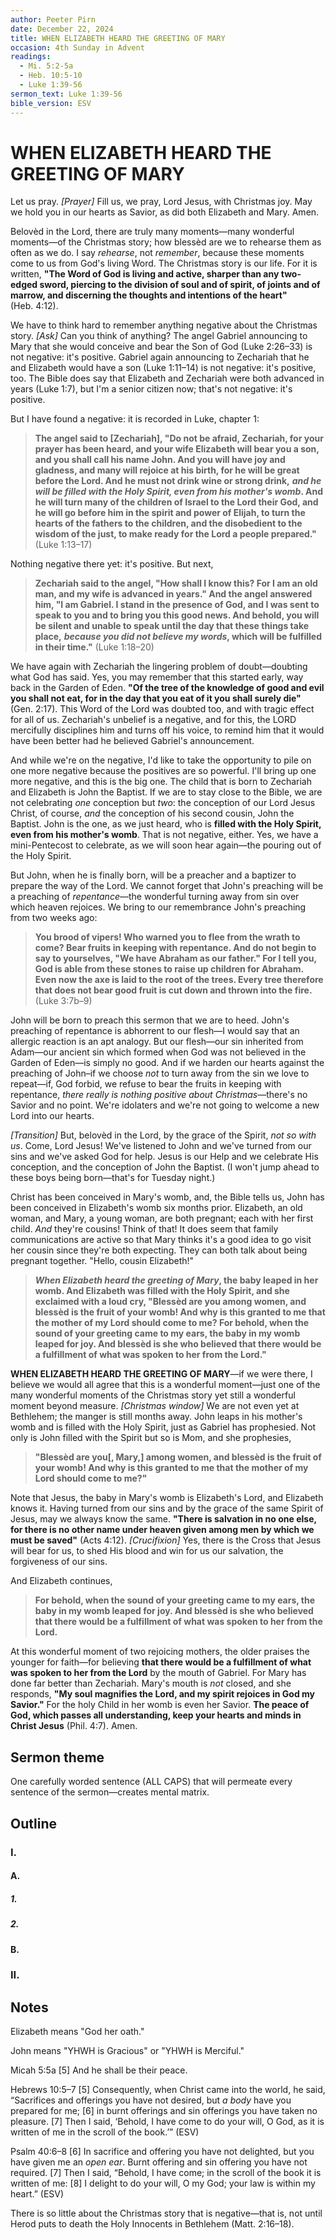 ```yaml
---
author: Peeter Pirn
date: December 22, 2024
title: WHEN ELIZABETH HEARD THE GREETING OF MARY
occasion: 4th Sunday in Advent
readings:
  - Mi. 5:2-5a
  - Heb. 10:5-10
  - Luke 1:39-56
sermon_text: Luke 1:39-56
bible_version: ESV
---
```


# WHEN ELIZABETH HEARD THE GREETING OF MARY

Let us pray. *\[Prayer]*  Fill us, we pray, Lord Jesus, with Christmas joy. May we hold you in our hearts as Savior, as did both Elizabeth and Mary. Amen.

Belovèd in the Lord, there are truly many moments—many wonderful moments—of the Christmas story; how blessèd are we to rehearse them as often as we do. I say *rehearse*, not *remember*, because these moments come to us from God's living Word. The Christmas story is our life. For it is written, **"The Word of God is living and active, sharper than any two-edged sword, piercing to the division of soul and of spirit, of joints and of marrow, and discerning the thoughts and intentions of the heart"**  (Heb. 4:12).

We have to think hard to remember anything negative about the Christmas story. *\[Ask]*  Can you think of anything? The angel Gabriel announcing to Mary that she would conceive and bear the Son of God (Luke 2:26–33) is not negative: it's positive. Gabriel again announcing to Zechariah that he and Elizabeth would have a son (Luke 1:11–14) is not negative: it's positive, too. The Bible does say that Elizabeth and Zechariah were both advanced in years (Luke 1:7), but I'm a senior citizen now; that's not negative: it's positive.

But I have found a negative: it is recorded in Luke, chapter 1:
> **The angel said to \[Zechariah], "Do not be afraid, Zechariah, for your prayer has been heard, and your wife Elizabeth will bear you a son, and you shall call his name John. And you will have joy and gladness, and many will rejoice at his birth, for he will be great before the Lord. And he must not drink wine or strong drink,**  ***and he will be filled with the Holy Spirit, even from his mother's womb*. And he will turn many of the children of Israel to the Lord their God, and he will go before him in the spirit and power of Elijah, to turn the hearts of the fathers to the children, and the disobedient to the wisdom of the just, to make ready for the Lord a people prepared."**  (Luke 1:13–17)

Nothing negative there yet: it's positive. But next,
> **Zechariah said to the angel, "How shall I know this? For I am an old man, and my wife is advanced in years." And the angel answered him, "I am Gabriel. I stand in the presence of God, and I was sent to speak to you and to bring you this good news. And behold, you will be silent and unable to speak until the day that these things take place,**  ***because you did not believe my words*, which will be fulfilled in their time."**  (Luke 1:18–20)


We have again with Zechariah the lingering problem of doubt—doubting what God has said. Yes, you may remember that this started early, way back in the Garden of Eden. **"Of the tree of the knowledge of good and evil you shall not eat, for in the day that you eat of it you shall surely die"**  (Gen. 2:17). This Word of the Lord was doubted too, and with tragic effect for all of us. Zechariah's unbelief is a negative, and for this, the LORD mercifully disciplines him and turns off his voice, to remind him that it would have been better had he believed Gabriel's announcement.

And while we're on the negative, I'd like to take the opportunity to pile on one more negative because the positives are so powerful. I'll bring up one more negative, and this is the big one. The child that is born to Zechariah and Elizabeth is John the Baptist. If we are to stay close to the Bible, we are not celebrating *one* conception but *two*: the conception of our Lord Jesus Christ, of course, *and* the conception of his second cousin, John the Baptist. John is the one, as we just heard, who is **filled with the Holy Spirit, even from his mother's womb**. That is not negative, either. Yes, we have a mini-Pentecost to celebrate, as we will soon hear again—the pouring out of the Holy Spirit.

But John, when he is finally born, will be a preacher and a baptizer to prepare the way of the Lord. We cannot forget that John's preaching will be a preaching of *repentance*—the wonderful turning away from sin over which heaven rejoices. We bring to our remembrance John's preaching from two weeks ago:
> **You brood of vipers! Who warned you to flee from the wrath to come? Bear fruits in keeping with repentance. And do not begin to say to yourselves, "We have Abraham as our father." For I tell you, God is able from these stones to raise up children for Abraham. Even now the axe is laid to the root of the trees. Every tree therefore that does not bear good fruit is cut down and thrown into the fire.**  (Luke 3:7b–9)

John will be born to preach this sermon that we are to heed. John's preaching of repentance is abhorrent to our flesh—I would say that an allergic reaction is an apt analogy. But our flesh—our sin inherited from Adam—our ancient sin which formed when God was not believed in the Garden of Eden—is simply no good. And if we harden our hearts against the preaching of John–if we choose *not* to turn away from the sin we love to repeat—if, God forbid, we refuse to bear the fruits in keeping with repentance, *there really is nothing positive about Christmas*—there's no Savior and no point. We're idolaters and we're not going to welcome a new Lord into our hearts.

*\[Transition]*  But, belovèd in the Lord, by the grace of the Spirit, *not so with us*. Come, Lord Jesus! We've listened to John and we've turned from our sins and we've asked God for help. Jesus is our Help and we celebrate His conception, and the conception of John the Baptist. (I won't jump ahead to these boys being born—that's for Tuesday night.)

Christ has been conceived in Mary's womb, and, the Bible tells us, John has been conceived in Elizabeth's womb six months prior. Elizabeth, an old woman, and Mary, a young woman, are both pregnant; each with her first child. *And* they're cousins! Think of that! It does seem that family communications are active so that Mary thinks it's a good idea to go visit her cousin since they're both expecting. They can both talk about being pregnant together. "Hello, cousin Elizabeth!"
> ***When Elizabeth heard the greeting of Mary*, the baby leaped in her womb. And Elizabeth was filled with the Holy Spirit, and she exclaimed with a loud cry, "Blessèd are you among women, and blessèd is the fruit of your womb! And why is this granted to me that the mother of my Lord should come to me? For behold, when the sound of your greeting came to my ears, the baby in my womb leaped for joy. And blessèd is she who believed that there would be a fulfillment of what was spoken to her from the Lord."**

**WHEN ELIZABETH HEARD THE GREETING OF MARY**—if we were there, I believe we would all agree that this is a wonderful moment—just one of the many wonderful moments of the Christmas story yet still a wonderful moment beyond measure. *\[Christmas window]*  We are not even yet at Bethlehem; the manger is still months away. John leaps in his mother's womb and is filled with the Holy Spirit, just as Gabriel has prophesied. Not only is John filled with the Spirit but so is Mom, and she prophesies,
> **"Blessèd are you\[, Mary,] among women, and blessèd is the fruit of your womb! And why is this granted to me that the mother of my Lord should come to me?"**

Note that Jesus, the baby in Mary's womb is Elizabeth's Lord, and Elizabeth knows it. Having turned from our sins and by the grace of the same Spirit of Jesus, may we always know the same. **"There is salvation in no one else, for there is no other name under heaven given among men by which we must be saved"**  (Acts 4:12). *\[Crucifixion]*  Yes, there is the Cross that Jesus will bear for us, to shed His blood and win for us our salvation, the forgiveness of our sins.

And Elizabeth continues,
> **For behold, when the sound of your greeting came to my ears, the baby in my womb leaped for joy. And blessèd is she who believed that there would be a fulfillment of what was spoken to her from the Lord.**

At this wonderful moment of two rejoicing mothers, the older praises the younger for faith—for believing **that there would be a fulfillment of what was spoken to her from the Lord** by the mouth of Gabriel. For Mary has done far better than Zechariah. Mary's mouth is *not* closed, and she responds, **"My soul magnifies the Lord, and my spirit rejoices in God my Savior."**  For the holy Child in her womb is even her Savior. **The peace of God, which passes all understanding, keep your hearts and minds in Christ Jesus** (Phil. 4:7). Amen.

## Sermon theme
One carefully worded sentence (ALL CAPS) that will permeate every sentence of the sermon—creates mental matrix.
## Outline
### I.
#### A.
##### 1.
##### 2.
#### B.
### II.
## Notes
Elizabeth means "God her oath."

John means "YHWH is Gracious" or "YHWH is Merciful."

Micah 5:5a
\[5] And he shall be their peace.

Hebrews 10:5–7
\[5] Consequently, when Christ came into the world, he said,
“Sacrifices and offerings you have not desired,
but *a body* have you prepared for me;
\[6] in burnt offerings and sin offerings
you have taken no pleasure.
\[7] Then I said, ‘Behold, I have come to do your will, O God,
as it is written of me in the scroll of the book.’” (ESV)

Psalm 40:6–8
\[6] In sacrifice and offering you have not delighted,
but you have given me an *open ear*.
Burnt offering and sin offering
you have not required.
\[7] Then I said, “Behold, I have come;
in the scroll of the book it is written of me:
\[8] I delight to do your will, O my God;
your law is within my heart.” (ESV)

There is so little about the Christmas story that is negative—that is, not until Herod puts to death the Holy Innocents in Bethlehem (Matt. 2:16–18).
